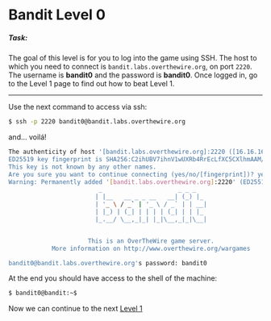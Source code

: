 # Bandit Level 0
##### **Task**:

The goal of this level is for you to log into the game using SSH. The host to which you need to connect is `bandit.labs.overthewire.org`, on port `2220`. The username is **bandit0** and the password is **bandit0**. Once logged in, go to the Level 1 page to find out how to beat Level 1.

---
Use the next command to access via ssh:

```sh
$ ssh -p 2220 bandit0@bandit.labs.overthewire.org
``` 

and... voilá!

```sh
The authenticity of host '[bandit.labs.overthewire.org]:2220 ([16.16.163.126]:2220)' can't be established.
ED25519 key fingerprint is SHA256:C2ihUBV7ihnV1wUXRb4RrEcLfXC5CXlhmAAM/urerLY.
This key is not known by any other names.
Are you sure you want to continue connecting (yes/no/[fingerprint])? yes 
Warning: Permanently added '[bandit.labs.overthewire.org]:2220' (ED25519) to the list of known hosts.
                         _                     _ _ _   
                        | |__   __ _ _ __   __| (_) |_ 
                        | '_ \ / _` | '_ \ / _` | | __|
                        | |_) | (_| | | | | (_| | | |_ 
                        |_.__/ \__,_|_| |_|\__,_|_|\__|


                      This is an OverTheWire game server.
            More information on http://www.overthewire.org/wargames

bandit0@bandit.labs.overthewire.org's password: bandit0
```

At the end you should have access to the shell of the machine:

```sh
$ bandit0@bandit:~$
```

Now we can continue to the next [Level 1](level-1.md)
